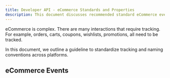 ```yaml
---
title: Developer API - eCommerce Standards and Properties
description: This document discusses recommended standard eCommerce events and properties.
---
```


eCommerce is complex. There are many interactions that require tracking. For example, orders, carts, coupons, wishlists, promotions, all need to be tracked.

In this document, we outline a guideline to standardize tracking and naming conventions across platforms.

## eCommerce Events
